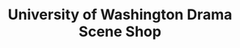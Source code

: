 ---
title: "University of Washington Drama Scene Shop"
url: /seattle/university-of-washington-drama-scene-shop/
shop: clothes
---